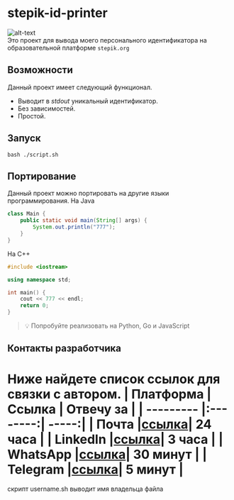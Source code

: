 
# stepik-id-printer 
![alt-text](https://ucarecdn.com/02b8ff49-8f2b-4ce9-be84-7d4bdc6b9b67/ "")  
Это проект для вывода моего персонального идентификатора на образовательной платформе `stepik.org`
## Возможности
Данный проект имеет следующий функционал.
- Выводит в *stdout* уникальный идентификатор.
- Без зависимостей.
- Простой.
## Запуск
`bash ./script.sh`
## Портирование
Данный проект можно портировать на другие языки программирования.
На Java
```java
class Main {
	public static void main(String[] args) {
		System.out.println("777");
	}
}
```
На С++
```c++
#include <iostream>

using namespace std;

int main() {
	cout << 777 << endl;
	return 0;
}
```

> :bulb: Попробуйте реализовать на Python, Go и JavaScript

## Контакты разработчика
Ниже найдете список ссылок для связки с автором.
| Платформа | Ссылка   | Отвечу за  |
| --------- |:--------:| -----:|
| Почта     |[ссылка](mail.com)| 24 часа  |
| Linkedln  |[ссылка](ln.com)| 3 часа   |
| WhatsApp  |[ссылка](wp.com)| 30 минут |
| Telegram  |[ссылка](t.com)| 5 минут
  |
=======
скрипт username.sh выводит имя владельца файла
